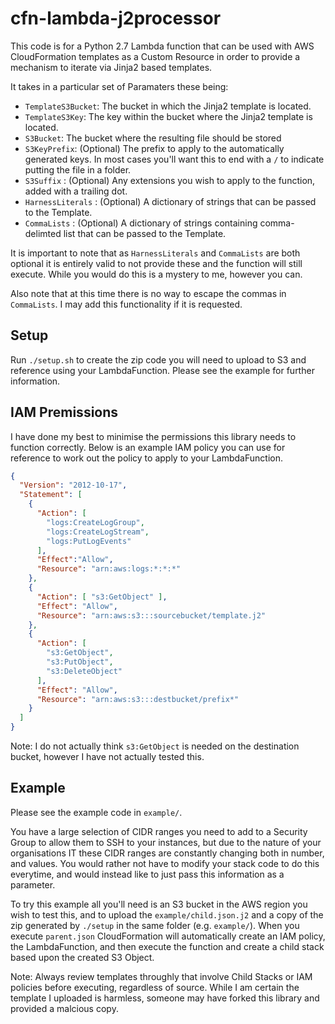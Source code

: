 # cfn-lambda-j2processor

This code is for a Python 2.7 Lambda function that can be used with AWS CloudFormation templates as a Custom Resource in order to provide a mechanism to iterate via Jinja2 based templates.

It takes in a particular set of Paramaters these being:
- `TemplateS3Bucket`: The bucket in which the Jinja2 template is located.
- `TemplateS3Key`: The key within the bucket where the Jinja2 template is located.
- `S3Bucket`: The bucket where the resulting file should be stored
- `S3KeyPrefix`: (Optional) The prefix to apply to the automatically generated keys. In most cases you'll want this to end with a `/` to indicate putting the file in a folder.
- `S3Suffix` : (Optional) Any extensions you wish to apply to the function, added with a trailing dot.
- `HarnessLiterals` : (Optional) A dictionary of strings that can be passed to the Template.
- `CommaLists` : (Optional) A dictionary of strings containing comma-delimted list that can be passed to the Template.

It is important to note that as `HarnessLiterals` and `CommaLists` are both optional it is entirely valid to not provide these and the function will still execute. While you would do this is a mystery to me, however you can.

Also note that at this time there is no way to escape the commas in `CommaLists`. I may add this functionality if it is requested.

## Setup
Run `./setup.sh` to create the zip code you will need to upload to S3 and reference using your LambdaFunction. Please see the example for further information.

## IAM Premissions
I have done my best to minimise the permissions this library needs to function correctly. Below is an example IAM policy you can use for reference to work out the policy to apply to your LambdaFunction.

```json
{
  "Version": "2012-10-17",
  "Statement": [
    {
      "Action": [
        "logs:CreateLogGroup",
        "logs:CreateLogStream",
        "logs:PutLogEvents"
      ],
      "Effect":"Allow",
      "Resource": "arn:aws:logs:*:*:*"
    },
    {
      "Action": [ "s3:GetObject" ],
      "Effect": "Allow",
      "Resource": "arn:aws:s3:::sourcebucket/template.j2"
    },
    {
      "Action": [
        "s3:GetObject",
        "s3:PutObject",
        "s3:DeleteObject"
      ],
      "Effect": "Allow",
      "Resource": "arn:aws:s3:::destbucket/prefix*"
    }
  ]
}
```

Note: I do not actually think `s3:GetObject` is needed on the destination bucket, however I have not actually tested this.

## Example

Please see the example code in `example/`.

You have a large selection of CIDR ranges you need to add to a Security Group to allow them to SSH to your instances, but due to the nature of your organisations IT these CIDR ranges are constantly changing both in number, and values. You would rather not have to modify your stack code to do this everytime, and would instead like to just pass this information as a parameter.

To try this example all you'll need is an S3 bucket in the AWS region you wish to test this, and to upload the `example/child.json.j2` and a copy of the zip generated by `./setup` in the same folder (e.g. `example/`). When you execute `parent.json` CloudFormation will automatically create an IAM policy, the LambdaFunction, and then execute the function and create a child stack based upon the created S3 Object.

Note: Always review templates throughly that involve Child Stacks or IAM policies before executing, regardless of source. While I am certain the template I uploaded is harmless, someone may have forked this library and provided a malcious copy.


